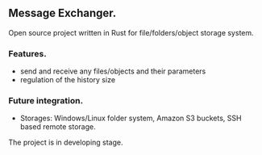 ## Message Exchanger.

Open source project written in Rust for file/folders/object storage system.

### Features.

- send and receive any files/objects and their parameters
- regulation of the history size

### Future integration.

- Storages: Windows/Linux folder system, Amazon S3 buckets, SSH based remote storage.

The project is in developing stage.
